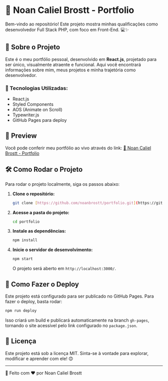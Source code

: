 # 🎨 Noan Caliel Brostt - Portfolio

Bem-vindo ao repositório! Este projeto mostra minhas qualificações como desenvolvedor Full Stack PHP, com foco em Front-End. 💻✨

## 🚀 Sobre o Projeto

Este é o meu portfólio pessoal, desenvolvido em **React.js**, projetado para ser único, visualmente atraente e funcional. Aqui você encontrará informações sobre mim, meus projetos e minha trajetória como desenvolvedor.

### 🔹 Tecnologias Utilizadas:

* React.js
* Styled Components
* AOS (Animate on Scroll)
* Typewriter.js
* GitHub Pages para deploy

## 📸 Preview

Você pode conferir meu portfólio ao vivo através do link: [🔗 Noan Caliel Brostt - Portfolio](https://noanbrostt.github.io/portfolio/)

## 🛠️ Como Rodar o Projeto

Para rodar o projeto localmente, siga os passos abaixo:

1.  **Clone o repositório:**

    ```bash
    git clone [https://github.com/noanbrostt/portfolio.git](https://github.com/noanbrostt/portfolio.git)
    ```

2.  **Acesse a pasta do projeto:**

    ```bash
    cd portfolio
    ```

3.  **Instale as dependências:**

    ```bash
    npm install
    ```

4.  **Inicie o servidor de desenvolvimento:**

    ```bash
    npm start
    ```

    O projeto será aberto em `http://localhost:3000/`.

## 🚀 Como Fazer o Deploy

Este projeto está configurado para ser publicado no GitHub Pages. Para fazer o deploy, basta rodar:

```bash
npm run deploy
```

Isso criará um build e publicará automaticamente na branch `gh-pages`, tornando o site acessível pelo link configurado no `package.json`.

## 📜 Licença

Este projeto está sob a licença MIT. Sinta-se à vontade para explorar, modificar e aprender com ele! 😊

---

📌 Feito com ❤️ por Noan Caliel Brostt